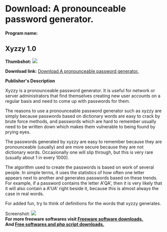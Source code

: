 # Download: A pronounceable password generator.

**Program name:**

## Xyzzy 1.0

  
**Thumbshot:** ![](http://www.freewarefiles.com/screenshot/xyzzy_md.gif)   
  
**Download link:** [Download A pronounceable password generator.](http://freesoftwares.boysofts.com/Xyzzy_program_17919.html)  
  


**Publisher's Description**  
  


Xyzzy is a pronounceable password generator. It is useful for network or server administrators that find themselves creating new user accounts on a regular basis and need to come up with passwords for them. 

The reasons to use a pronounceable password generator such as xyzzy are simply because passwords based on dictionary words are easy to crack by brute force methods, and passwords which are hard to remember usually need to be written down which makes them vulnerable to being found by prying eyes.

The passwords generated by xyzzy are easy to remember because they are pronounceable (usually) and are more secure because they are not dictionary words. Occasionally one will slip through, but this is very rare (usually about 1 in every 1000).

The algorithm used to create the passwords is based on work of several people. In simple terms, it uses the statistics of how often one letter appears next to another and generates passwords based on these trends. For example, if a password contains the letter A'QA', then it is very likely that it will also contain a A'UA' right beside it, because this is almost always the case in real words.

For added fun, try to think of definitions for the words that xyzzy generates. 

  
  
Screenshot: ![](http://www.freewarefiles.com/screenshot/xyzzy.gif)   
**For more freeware softwares visit [Freeware software downloads.](http://freesoftwares.boysofts.com/)**   
**And [Free softwares and php script downloads.](http://www.boysofts.com/)**
